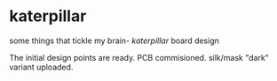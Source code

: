 # katerpillar
some things that tickle my brain- _katerpillar_ board design

The initial design points are ready.
PCB commisioned.
silk/mask "dark" variant uploaded.
